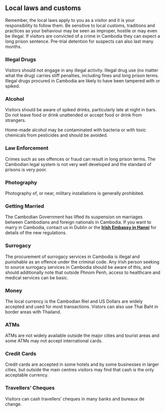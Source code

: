 ## Local laws and customs

Remember, the local laws apply to you as a visitor and it is your responsibility to follow them. Be sensitive to local customs, traditions and practices as your behaviour may be seen as improper, hostile or may even be illegal. If visitors are convicted of a crime in Cambodia they can expect a long prison sentence. Pre-trial detention for suspects can also last many months.

### **Illegal Drugs**

Visitors should not engage in any illegal activity. Illegal drug use (no matter what the drug) carries stiff penalties, including fines and long prison terms. Illegal drugs procured in Cambodia are likely to have been tampered with or spiked.

### **Alcohol**

Visitors should be aware of spiked drinks, particularly late at night in bars. Do not leave food or drink unattended or accept food or drink from strangers.

Home-made alcohol may be contaminated with bacteria or with toxic chemicals from pesticides and should be avoided.

### **Law Enforcement**

Crimes such as sex offences or fraud can result in long prison terms. The Cambodian legal system is not very well developed and the standard of prisons is very poor.

### **Photography**

Photography of, or near, military installations is generally prohibited.

### **Getting Married**

The Cambodian Government has lifted its suspension on marriages between Cambodians and foreign nationals in Cambodia. If you want to marry in Cambodia, contact us in Dublin or the [**Irish Embassy in Hanoi**](https://www.ireland.ie/en/vietnam/hanoi/) for details of the new regulations.

### **Surrogacy**

The procurement of surrogacy services in Cambodia is illegal and punishable as an offence under the criminal code. Any Irish person seeking to source surrogacy services in Cambodia should be aware of this, and should additionally note that outside Phnom Penh, access to healthcare and medical services can be basic.

### **Money**

The local currency is the Cambodian Riel and US Dollars are widely accepted and used for most transactions. Vistors can also use Thai Baht in border areas with Thailand.

### **ATMs**

ATMs are not widely available outside the major cities and tourist areas and some ATMs may not accept international cards.

### **Credit Cards**

Credit cards are accepted in some hotels and by some businesses in larger cities, but outside the main centres visitors may find that cash is the only acceptable currency.

### **Travellers’ Cheques**

Visitors can cash travellers’ cheques in many banks and bureaux de change.